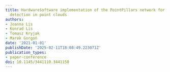 ```yaml
---
title: Hardwares̄oftware implementation of the PointPillars network for 3D object
  detection in point clouds
authors:
- Joanna Lis
- Konrad Lis
- Tomasz Kryjak
- Marek Gorgoń
date: '2021-01-01'
publishDate: '2025-02-11T18:08:49.223071Z'
publication_types:
- paper-conference
doi: 10.1145/3441110.3441150
---
```

